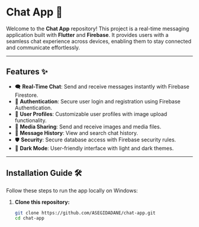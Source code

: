 # Chat App 💬

Welcome to the **Chat App** repository! This project is a real-time messaging application built with **Flutter** and **Firebase**. It provides users with a seamless chat experience across devices, enabling them to stay connected and communicate effortlessly.

---

## Features ✨

- 🗨️ **Real-Time Chat**: Send and receive messages instantly with Firebase Firestore.
- 🔐 **Authentication**: Secure user login and registration using Firebase Authentication.
- 👤 **User Profiles**: Customizable user profiles with image upload functionality.
- 📸 **Media Sharing**: Send and receive images and media files.
- 💬 **Message History**: View and search chat history.
- 🛡️ **Security**: Secure database access with Firebase security rules.
- 🌙 **Dark Mode**: User-friendly interface with light and dark themes.

---

## Installation Guide 🛠️

Follow these steps to run the app locally on Windows:

1. **Clone this repository:**
   ```bash
   git clone https://github.com/ASEGIDADANE/chat-app.git
   cd chat-app
